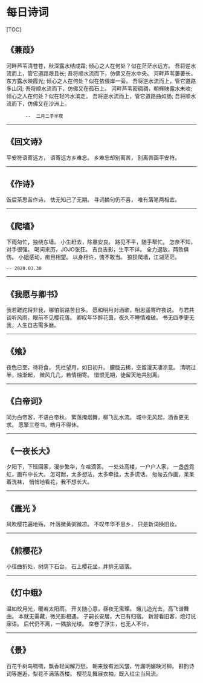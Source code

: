 # 每日诗词

[TOC]

## 《蒹葭》
河畔芦苇清苍苍，秋深露水结成霜;
倾心之人在何处？似在茫茫水远方。
吾将逆水流而上，管它道路艰且长;
吾将顺水流而下，仿佛又在水中央。
河畔芦苇萋萋长，东方露水映霞光;
倾心之人在何处？似在依偎岸一旁。
吾将逆水流而上，管它道路多山冈;
吾将顺水流而下，仿佛又在孤石上。
河畔芦苇密稠稠，朝辉映露水未收;
倾心之人在何处？似在轻吟水滨走。
吾将逆水流而上，管它道路曲如肠;
吾将顺水流而下，仿佛又在沙洲上。

           --  二月二于半夜

------

## 《回文诗》
平安符语寄远方，
语寄远方乡难忘。
乡难忘却别离苦，
别离苦画平安符。

------

## 《作诗》
饭后茶思苦作诗，
怯无知己了无期。
寻词摘句仍不喜，
唯有落笔两相宜。

------

## 《爬墙》
下雨匆忙，独绕东墙。
小生赶去，除暴安良。
路见不平，随手帮忙。
怎奈不知，对手很强。
喝问来历，JOJO张狂。
吉良吉影，生平不详。
全力退敌，两败俱伤。
小姐感动，痴目相望。
以身相许，愧不敢当。
狼狈爬墙，江湖茫茫。

    -- 2020.03.30

------
## 《我愿与卿书》
我若蹉跎将非我，哪怕前路苦日多。
愿和明月对酒歌，相思遥寄昨夜说。
与君共谈听风雨，眼前不见樱花落。
卿叹年华醉花茵，夜久不睡情难破。
书无四季更无我，人生自古需多磨。

------

## 《飨》
夜色已至，待将食，
凭栏望月，如日初升。
朦胧云稀，空留漫天凄凉意。
清明过半，烛渐起，
微风几几，若情相寄。
惜恨无期，徒留天地共别离。

------

## 《白帝词》
同为白帝客，不语白帝秋。
絮落掩烟舞，柳飞乱水流。
城中无风起，酒香更无求。
愿擎三卷书，皓月不得休。

------

## 《一夜长大》
夕阳下，下班回家，漫步繁华，车喧滴答。
一处处高楼，一户户人家，
一盏盏霓虹，画布中长大。
怎可耐，太多想法，太多牵挂，太多谎话。
匆匆去作画，呆呆着洗袜，
悄悄地看花，我不想长大。

------

## 《霞光 》
风吹樱花遍地殇，
叶落微黄粥微凉。
不叹年华不思乡，
只是新词换旧妆。

------

## 《煎樱花》
小径曲折处，树荫下石台。
石上樱花坐，并排无错落。

------

## 《灯中蛾》
温如皎月光，暖若太阳雨。
开关随心意，昼夜无需理。
蛾儿追光去，高飞谱舞曲。
本就无需藏，微光影相遇。
子嗣长安居，大已有归宿。
新游看旧客，熄灯说寐语。
后代仍不离，一隅拾光缕。
席卷了浮生，也无人不许。

------
## 《景》
百花千树鸟啁啁，飘香轻闻解万愁。
朝来致有池风皱，竹漏明媚映河柳。
斟酌诗词等邂逅，梨花不满落西楼。
樱花乱舞展衣袖，既入红尘当风流。
